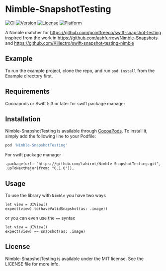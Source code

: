 # Nimble-SnapshotTesting

[![CI](https://github.com/tahirmt/Nimble-SnapshotTesting/actions/workflows/ci.yml/badge.svg)](https://github.com/tahirmt/Nimble-SnapshotTesting/actions/workflows/ci.yml)
[![Version](https://img.shields.io/cocoapods/v/Nimble-SnapshotTesting.svg?style=flat)](https://cocoapods.org/pods/Nimble-SnapshotTesting)
[![License](https://img.shields.io/cocoapods/l/Nimble-SnapshotTesting.svg?style=flat)](https://cocoapods.org/pods/Nimble-SnapshotTesting)
[![Platform](https://img.shields.io/cocoapods/p/Nimble-SnapshotTesting.svg?style=flat)](https://cocoapods.org/pods/Nimble-SnapshotTesting)

A Nimble matcher for https://github.com/pointfreeco/swift-snapshot-testing inspired from the work in https://github.com/ashfurrow/Nimble-Snapshots and https://github.com/Killectro/swift-snapshot-testing-nimble

## Example

To run the example project, clone the repo, and run `pod install` from the Example directory first.

## Requirements

Cocoapods or Swift 5.3 or later for swift package manager

## Installation

Nimble-SnapshotTesting is available through [CocoaPods](https://cocoapods.org). To install
it, simply add the following line to your Podfile:

```ruby
pod 'Nimble-SnapshotTesting'
```

For swift package manager

```
.package(url: "https://github.com/tahirmt/Nimble-SnapshotTesting.git", .upToNextMajor(from: "0.1.0")),

```

## Usage

To use the library with `Nimble` you have two ways

```
let view = UIView()
expect(view).to(haveValidSnapshot(as: .image))
```

or you can even use the `==` syntax

```
let view = UIView()
expect(view) == snapshot(as: .image)
```

## License

Nimble-SnapshotTesting is available under the MIT license. See the LICENSE file for more info.
